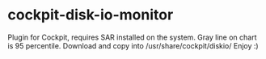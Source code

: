 # cockpit-disk-io-monitor
Plugin for Cockpit, requires SAR installed on the system.
Gray line on chart is 95 percentile.
Download and copy into /usr/share/cockpit/diskio/
Enjoy :)



